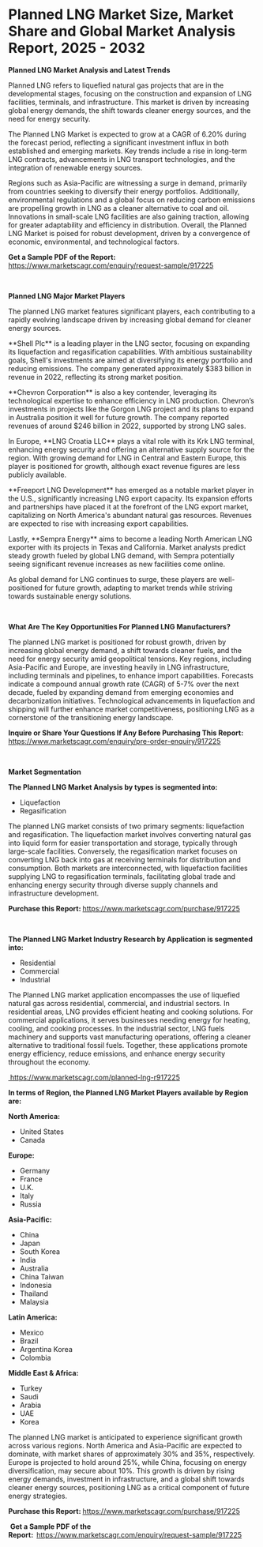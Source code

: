 <p><h1>Planned LNG Market Size, Market Share and Global Market Analysis Report, 2025 - 2032</h1></p><p><strong>Planned LNG Market Analysis and Latest Trends</strong></p>
<p><p>Planned LNG refers to liquefied natural gas projects that are in the developmental stages, focusing on the construction and expansion of LNG facilities, terminals, and infrastructure. This market is driven by increasing global energy demands, the shift towards cleaner energy sources, and the need for energy security. </p><p>The Planned LNG Market is expected to grow at a CAGR of 6.20% during the forecast period, reflecting a significant investment influx in both established and emerging markets. Key trends include a rise in long-term LNG contracts, advancements in LNG transport technologies, and the integration of renewable energy sources. </p><p>Regions such as Asia-Pacific are witnessing a surge in demand, primarily from countries seeking to diversify their energy portfolios. Additionally, environmental regulations and a global focus on reducing carbon emissions are propelling growth in LNG as a cleaner alternative to coal and oil. Innovations in small-scale LNG facilities are also gaining traction, allowing for greater adaptability and efficiency in distribution. Overall, the Planned LNG Market is poised for robust development, driven by a convergence of economic, environmental, and technological factors.</p></p>
<p><strong>Get a Sample PDF of the Report:&nbsp;</strong> <a href="https://www.marketscagr.com/enquiry/request-sample/917225?utm_campaign=3190&utm_medium=2&utm_source=Github&utm_content=ia&utm_term=16042025&utm_id=planned-lng">https://www.marketscagr.com/enquiry/request-sample/917225</a></p>
<p>&nbsp;</p>
<p><strong>Planned LNG Major Market Players</strong></p>
<p><p>The planned LNG market features significant players, each contributing to a rapidly evolving landscape driven by increasing global demand for cleaner energy sources. </p><p>**Shell Plc** is a leading player in the LNG sector, focusing on expanding its liquefaction and regasification capabilities. With ambitious sustainability goals, Shell's investments are aimed at diversifying its energy portfolio and reducing emissions. The company generated approximately $383 billion in revenue in 2022, reflecting its strong market position.</p><p>**Chevron Corporation** is also a key contender, leveraging its technological expertise to enhance efficiency in LNG production. Chevron’s investments in projects like the Gorgon LNG project and its plans to expand in Australia position it well for future growth. The company reported revenues of around $246 billion in 2022, supported by strong LNG sales.</p><p>In Europe, **LNG Croatia LLC** plays a vital role with its Krk LNG terminal, enhancing energy security and offering an alternative supply source for the region. With growing demand for LNG in Central and Eastern Europe, this player is positioned for growth, although exact revenue figures are less publicly available.</p><p>**Freeport LNG Development** has emerged as a notable market player in the U.S., significantly increasing LNG export capacity. Its expansion efforts and partnerships have placed it at the forefront of the LNG export market, capitalizing on North America's abundant natural gas resources. Revenues are expected to rise with increasing export capabilities.</p><p>Lastly, **Sempra Energy** aims to become a leading North American LNG exporter with its projects in Texas and California. Market analysts predict steady growth fueled by global LNG demand, with Sempra potentially seeing significant revenue increases as new facilities come online.</p><p>As global demand for LNG continues to surge, these players are well-positioned for future growth, adapting to market trends while striving towards sustainable energy solutions.</p></p>
<p>&nbsp;</p>
<p><strong>What Are The Key Opportunities For Planned LNG Manufacturers?</strong></p>
<p><p>The planned LNG market is positioned for robust growth, driven by increasing global energy demand, a shift towards cleaner fuels, and the need for energy security amid geopolitical tensions. Key regions, including Asia-Pacific and Europe, are investing heavily in LNG infrastructure, including terminals and pipelines, to enhance import capabilities. Forecasts indicate a compound annual growth rate (CAGR) of 5-7% over the next decade, fueled by expanding demand from emerging economies and decarbonization initiatives. Technological advancements in liquefaction and shipping will further enhance market competitiveness, positioning LNG as a cornerstone of the transitioning energy landscape.</p></p>
<p><strong>Inquire or Share Your Questions If Any Before Purchasing This Report:</strong> <a href="https://www.marketscagr.com/enquiry/pre-order-enquiry/917225?utm_campaign=3190&utm_medium=2&utm_source=Github&utm_content=ia&utm_term=16042025&utm_id=planned-lng">https://www.marketscagr.com/enquiry/pre-order-enquiry/917225</a></p>
<p>&nbsp;</p>
<p><strong>Market Segmentation</strong></p>
<p><strong>The Planned LNG Market Analysis by types is segmented into:</strong></p>
<p><ul><li>Liquefaction</li><li>Regasification</li></ul></p>
<p><p>The planned LNG market consists of two primary segments: liquefaction and regasification. The liquefaction market involves converting natural gas into liquid form for easier transportation and storage, typically through large-scale facilities. Conversely, the regasification market focuses on converting LNG back into gas at receiving terminals for distribution and consumption. Both markets are interconnected, with liquefaction facilities supplying LNG to regasification terminals, facilitating global trade and enhancing energy security through diverse supply channels and infrastructure development.</p></p>
<p><strong>Purchase this Report:&nbsp;</strong><a href="https://www.marketscagr.com/purchase/917225?utm_campaign=3190&utm_medium=2&utm_source=Github&utm_content=ia&utm_term=16042025&utm_id=planned-lng">https://www.marketscagr.com/purchase/917225</a></p>
<p>&nbsp;</p>
<p><strong>The Planned LNG Market Industry Research by Application is segmented into:</strong></p>
<p><ul><li>Residential</li><li>Commercial</li><li>Industrial</li></ul></p>
<p><p>The Planned LNG market application encompasses the use of liquefied natural gas across residential, commercial, and industrial sectors. In residential areas, LNG provides efficient heating and cooking solutions. For commercial applications, it serves businesses needing energy for heating, cooling, and cooking processes. In the industrial sector, LNG fuels machinery and supports vast manufacturing operations, offering a cleaner alternative to traditional fossil fuels. Together, these applications promote energy efficiency, reduce emissions, and enhance energy security throughout the economy.</p></p>
<p><a href="https://www.marketscagr.com/planned-lng-r917225?utm_campaign=3190&utm_medium=2&utm_source=Github&utm_content=ia&utm_term=16042025&utm_id=planned-lng">&nbsp;https://www.marketscagr.com/planned-lng-r917225</a></p>
<p><strong>In terms of Region, the Planned LNG Market Players available by Region are:</strong></p>
<p>
    <p> <strong> North America: </strong>
        <ul>
            <li>United States</li>
            <li>Canada</li>
        </ul>
        </p> 
    <p> <strong> Europe: </strong>
        <ul>
            <li>Germany</li>
            <li>France</li>
            <li>U.K.</li>
            <li>Italy</li>
            <li>Russia</li>
        </ul>
        </p> 
    <p> <strong> Asia-Pacific: </strong>
        <ul>
            <li>China</li>
            <li>Japan</li>
            <li>South Korea</li>
            <li>India</li>
            <li>Australia</li>
            <li>China Taiwan</li>
            <li>Indonesia</li>
            <li>Thailand</li>
            <li>Malaysia</li>
        </ul>
        </p> 
    <p> <strong> Latin America: </strong>
        <ul>
            <li>Mexico</li>
            <li>Brazil</li>
            <li>Argentina Korea</li>
            <li>Colombia</li>
        </ul>
        </p> 
    <p> <strong> Middle East & Africa: </strong>
        <ul>
            <li>Turkey</li>
            <li>Saudi</li>
            <li>Arabia</li>
            <li>UAE</li>
            <li>Korea</li>
        </ul>
    </p>
    </p>
<p><p>The planned LNG market is anticipated to experience significant growth across various regions. North America and Asia-Pacific are expected to dominate, with market shares of approximately 30% and 35%, respectively. Europe is projected to hold around 25%, while China, focusing on energy diversification, may secure about 10%. This growth is driven by rising energy demands, investment in infrastructure, and a global shift towards cleaner energy sources, positioning LNG as a critical component of future energy strategies.</p></p>
<p><strong>Purchase this Report: </strong><a href="https://www.marketscagr.com/purchase/917225?utm_campaign=3190&utm_medium=2&utm_source=Github&utm_content=ia&utm_term=16042025&utm_id=planned-lng">https://www.marketscagr.com/purchase/917225</a></p>
<p>&nbsp;<strong>Get a Sample PDF of the Report:&nbsp;&nbsp;</strong><a href="https://www.marketscagr.com/enquiry/request-sample/917225?utm_campaign=3190&utm_medium=2&utm_source=Github&utm_content=ia&utm_term=16042025&utm_id=planned-lng">https://www.marketscagr.com/enquiry/request-sample/917225</a></p>
<p><strong></strong></p>
<p><p></p><p></p><p></p></p>